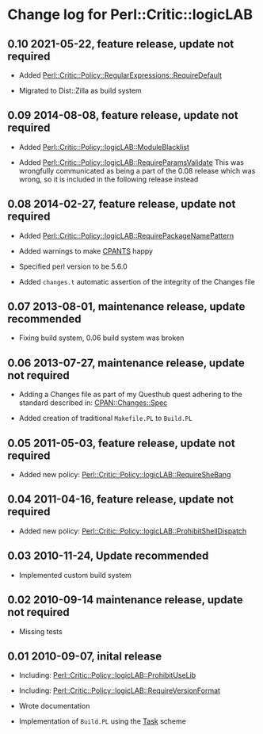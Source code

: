 # Change log for Perl::Critic::logicLAB

## 0.10 2021-05-22, feature release, update not required

- Added [Perl::Critic::Policy::RegularExpressions::RequireDefault](https://metacpan.org/release/https://metacpan.org/release/Perl-Critic-Policy-InputOutput-ProhibitHighPrecedentLogicalOperatorErrorHandling)

- Migrated to Dist::Zilla as build system

## 0.09 2014-08-08, feature release, update not required

- Added [Perl::Critic::Policy::logicLAB::ModuleBlacklist](https://metacpan.org/pod/Perl::Critic::Policy::logicLAB::ModuleBlacklist)

- Added [Perl::Critic::Policy::logicLAB::RequireParamsValidate](https://metacpan.org/pod/Perl::Critic::Policy::logicLAB::RequireParamsValidate)
  This was wrongfully communicated as being a part of the 0.08 release
  which was wrong, so it is included in the following release instead

## 0.08 2014-02-27, feature release, update not required

- Added [Perl::Critic::Policy::logicLAB::RequirePackageNamePattern](https://metacpan.org/pod/Perl::Critic::Policy::logicLAB::RequirePackageNamePattern)

- Added warnings to make [CPANTS](https://cpants.cpanauthors.org/) happy

- Specified perl version to be 5.6.0

- Added `changes.t` automatic assertion of the integrity of the Changes file

## 0.07 2013-08-01, maintenance release, update recommended

- Fixing build system, 0.06 build system was broken

## 0.06 2013-07-27, maintenance release, update not required

- Adding a Changes file as part of my Questhub quest adhering to the standard
  described in: [CPAN::Changes::Spec](https://metacpan.org/module/CPAN::Changes::Spec)

- Added creation of traditional `Makefile.PL` to `Build.PL`

## 0.05 2011-05-03, feature release, update not required

- Added new policy: [Perl::Critic::Policy::logicLAB::RequireSheBang](https://metacpan.org/pod/Perl::Critic::Policy::logicLAB::RequireSheBang)

## 0.04 2011-04-16, feature release, update not required

- Added new policy: [Perl::Critic::Policy::logicLAB::ProhibitShellDispatch](https://metacpan.org/pod/Perl::Critic::Policy::logicLAB::ProhibitShellDispatch)

## 0.03 2010-11-24, Update recommended

- Implemented custom build system

## 0.02 2010-09-14 maintenance release, update not required

- Missing tests

## 0.01 2010-09-07, inital release

- Including: [Perl::Critic::Policy::logicLAB::ProhibitUseLib](https://metacpan.org/pod/Perl::Critic::Policy::logicLAB::ProhibitUseLib)

- Including: [Perl::Critic::Policy::logicLAB::RequireVersionFormat](https://metacpan.org/pod/Perl::Critic::Policy::logicLAB::RequireVersionFormat)

- Wrote documentation

- Implementation of `Build.PL` using the [Task](https://metacpan.org/pod/Task) scheme
